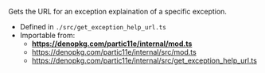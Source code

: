 Gets the URL for an exception explaination of a specific exception.

- Defined in `./src/get_exception_help_url.ts`
- Importable from:
  - **https://denopkg.com/partic11e/internal/mod.ts**
  - https://denopkg.com/partic11e/internal/src/mod.ts
  - https://denopkg.com/partic11e/internal/src/get_exception_help_url.ts
